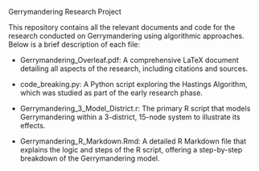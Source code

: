 Gerrymandering Research Project

This repository contains all the relevant documents and code for the research conducted on Gerrymandering using algorithmic approaches. Below is a brief description of each file:

- Gerrymandering_Overleaf.pdf: A comprehensive LaTeX document detailing all aspects of the research, including citations and sources.
  
- code_breaking.py: A Python script exploring the Hastings Algorithm, which was studied as part of the early research phase.

- Gerrymandering_3_Model_District.r: The primary R script that models Gerrymandering within a 3-district, 15-node system to illustrate its effects.

- Gerrymandering_R_Markdown.Rmd: A detailed R Markdown file that explains the logic and steps of the R script, offering a step-by-step breakdown of the Gerrymandering model.
